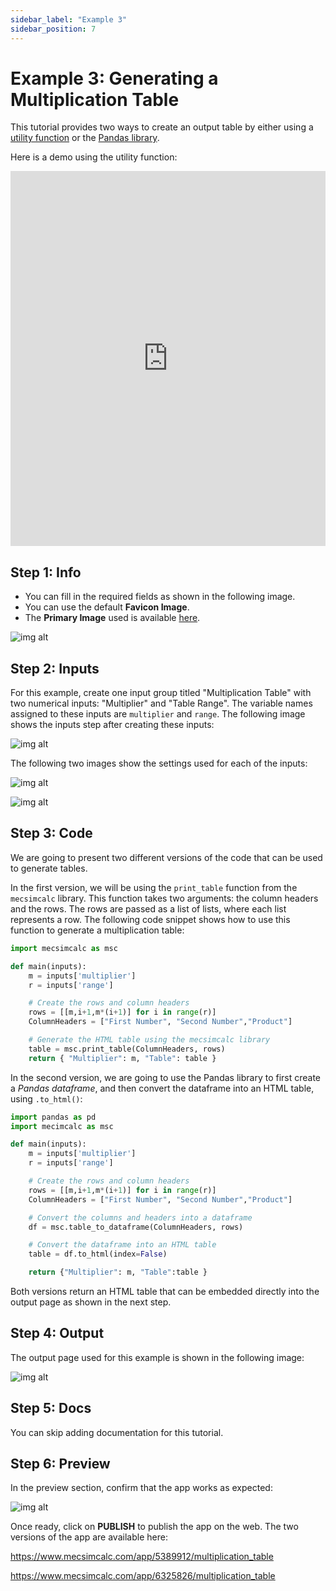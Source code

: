 ```yaml
---
sidebar_label: "Example 3"
sidebar_position: 7
---
```


# Example 3: Generating a Multiplication Table

This tutorial provides two ways to create an output table by either using a [utility function](https://www.mecsimcalc.com/app/5389912/multiplication_table) or the [Pandas library](https://www.mecsimcalc.com/app/6325826/multiplication_table).

Here is a demo using the utility function:

<div style={{width: "100%", height: "600px", overflow: "hidden"}}>
<iframe src='https://www.mecsimcalc.com/app/6325826/multiplication_table' style={{position:"relative", left:"-45px", top:"-48px"}} width="100%" height="600" title="MecSimCalc" frameBorder="0"></iframe>
</div>

## Step 1: Info

- You can fill in the required fields as shown in the following image.
- You can use the default **Favicon Image**.
- The **Primary Image** used is available [here](/docs/getting-started/ex3_mult_table.png).

<div style={{textAlign: 'center'}}>

![img alt](/docs/getting-started/ex3_info.png)

</div>

## Step 2: Inputs

For this example, create one input group titled "Multiplication Table" with two numerical inputs: "Multiplier" and "Table Range". The variable names assigned to these inputs are `multiplier` and `range`. The following image shows the inputs step after creating these inputs:

<div style={{textAlign: 'center'}}>

![img alt](/docs/getting-started/ex3_inputs.png)

</div>

The following two images show the settings used for each of the inputs:

<div style={{textAlign: 'center'}}>

![img alt](/docs/getting-started/ex3_edit_input1.png)

</div>

<div style={{textAlign: 'center'}}>

![img alt](/docs/getting-started/ex3_edit_input2.png)

</div>

## Step 3: Code

We are going to present two different versions of the code that can be used to generate tables.

In the first version, we will be using the `print_table` function from the `mecsimcalc` library. This function takes two arguments: the column headers and the rows. The rows are passed as a list of lists, where each list represents a row. The following code snippet shows how to use this function to generate a multiplication table:

```python
import mecsimcalc as msc

def main(inputs):
    m = inputs['multiplier']
    r = inputs['range']

    # Create the rows and column headers
    rows = [[m,i+1,m*(i+1)] for i in range(r)]
    ColumnHeaders = ["First Number", "Second Number","Product"]

    # Generate the HTML table using the mecsimcalc library
    table = msc.print_table(ColumnHeaders, rows)
    return { "Multiplier": m, "Table": table }
```

In the second version, we are going to use the Pandas library to first create a _Pandas dataframe_, and then convert the dataframe into an HTML table, using `.to_html()`:

```python
import pandas as pd
import mecimcalc as msc

def main(inputs):
    m = inputs['multiplier']
    r = inputs['range']

    # Create the rows and column headers
    rows = [[m,i+1,m*(i+1)] for i in range(r)]
    ColumnHeaders = ["First Number", "Second Number","Product"]

    # Convert the columns and headers into a dataframe
    df = msc.table_to_dataframe(ColumnHeaders, rows)

    # Convert the dataframe into an HTML table
    table = df.to_html(index=False)

    return {"Multiplier": m, "Table":table }
```

Both versions return an HTML table that can be embedded directly into the output page as shown in the next step.

## Step 4: Output

The output page used for this example is shown in the following image:

<div style={{textAlign: 'center'}}>

![img alt](/docs/getting-started/ex3_outputs.png)

</div>

## Step 5: Docs

You can skip adding documentation for this tutorial.

## Step 6: Preview

In the preview section, confirm that the app works as expected:

<div style={{textAlign: 'center'}}>

![img alt](/docs/getting-started/ex3_publish.png)

</div>

Once ready, click on **PUBLISH** to publish the app on the web.
The two versions of the app are available here:

https://www.mecsimcalc.com/app/5389912/multiplication_table

https://www.mecsimcalc.com/app/6325826/multiplication_table
